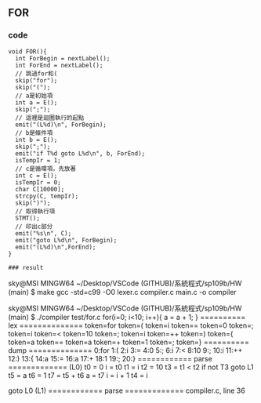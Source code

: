 ## FOR
### code
```
void FOR(){
  int ForBegin = nextLabel();
  int ForEnd = nextLabel();
  // 跳過for和(
  skip("for");
  skip("(");
  // a是初始項
  int a = E();
  skip(";");
  // 這裡是迴圈執行的起點
  emit("(L%d)\n", ForBegin);
  // b是條件項
  int b = E();
  skip(";");
  emit("if T%d goto L%d\n", b, ForEnd);
  isTempIr = 1;                
  // c是循環項，先放著
  int c = E();                
  isTempIr = 0;                
  char C[10000];
  strcpy(C, tempIr);       
  skip(")");
  // 取得執行項
  STMT();
  // 印出c部分
  emit("%s\n", C);        
  emit("goto L%d\n", ForBegin);
  emit("(L%d)\n",ForEnd);
}

### result
```
sky@MSI MINGW64 ~/Desktop/VSCode  (GITHUB)/系統程式/sp109b/HW (main)
$ make
gcc -std=c99 -O0 lexer.c compiler.c main.c -o compiler

sky@MSI MINGW64 ~/Desktop/VSCode  (GITHUB)/系統程式/sp109b/HW (main)
$ ./compiler test/for.c
for(i=0; i<10; i++){
    a = a + 1;
}
========== lex ==============
token=for
token=(
token=i
token==
token=0
token=;
token=i
token=<
token=10
token=;
token=i
token=++
token=)
token={
token=a
token==
token=a
token=+
token=1
token=;
token=}
========== dump ==============
0:for
1:(
2:i
3:=
4:0
5:;
6:i
7:<
8:10
9:;
10:i
11:++
12:)
13:{
14:a
15:=
16:a
17:+
18:1
19:;
20:}
============ parse =============
(L0)
t0 = 0
i = t0
t1 = i
t2 = 10
t3 = t1 < t2
if not T3 goto L1
t5 = a
t6 = 1
t7 = t5 + t6
a = t7
i = i + 1
t4 = i

goto L0
(L1)
============ parse =============
compiler.c, line 36
```